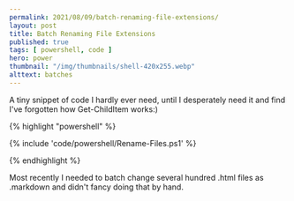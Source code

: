 ```yaml
---
permalink: 2021/08/09/batch-renaming-file-extensions/
layout: post
title: Batch Renaming File Extensions
published: true 
tags: [ powershell, code ] 
hero: power
thumbnail: "/img/thumbnails/shell-420x255.webp"
alttext: batches
---
```


A tiny snippet of code I hardly ever need, until I desperately need it and find I've forgotten how
Get-ChildItem works:)

{% highlight "powershell" %}

{% include 'code/powershell/Rename-Files.ps1' %}

{% endhighlight %}

Most recently I needed to batch change several hundred .html files as .markdown and didn't fancy 
doing that by hand. 
